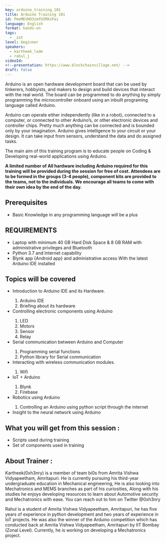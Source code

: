 ```yaml
---
key: arduino_training_101
title: Arduino Training 101
id: PmoMEVHO3imfUIMXsPai
language: English
format: hands-on
tags:
  - _iot
level: beginner
speakers:
  - kartheek_lade
  - rahul_j
videoId: 
<!--presentation: https://www.blockchainvillage.net/ -->
draft: false
---
```

Arduino is an open hardware development board that can be used by tinkerers, hobbyists, and makers to design and build devices that interact with the real world. The board can be programmed to do anything by simply programming the microcontroller onboard using an inbuilt programing language called Arduino.

Arduino can operate either independently (like in a robot), connected to a computer, or connected to other Arduino’s, or other electronic devices and controller chips. Pretty much anything can be connected and is bounded only by your imagination. Arduino gives intelligence to your circuit or your design. It can take input from sensors, understand the data and do assigned tasks. 

The main aim of this training program is to educate people on Coding & Developing real-world applications using Arduino.

<b>A limited number of All hardware including Arduino required for this training will be provided during the session for free of cost. Attendees are to be formed in the groups (3-4 people), component kits are provided to the teams, not to the individuals. We encourage all teams to come with their own idea by the end of the day.</b>

<h2>Prerequisites</h2>
<ul>
<li>Basic Knowledge in any programming language will be a plus </li>
</ul>


<h2>REQUIREMENTS</h2>
<ul>
<li>Laptop with minimum 40 GB Hard Disk Space & 8 GB RAM with administrative privileges and Bluetooth</li>
<li>Python 3.7 and Internet capability</li>
<li>Blynk app {Android app} and administrative access With the latest Arduino IDE installed </li>
</ul>

<h2>Topics will be covered</h2>
<ul>
<li>Introduction to Arduino IDE and its Hardware. </li>
	<ol>
	<li>Arduino IDE</li>
	<li>Briefing about its hardware</li>
	</ol>
<li>Controlling electronic components using Arduino </li>
	<ol>
	<li>LED</li>
	<li>Motors</li>
	<li>Sensor</li>
	<li>Relay</li>
	</ol>
<li>Serial communication between Arduino and Computer </li>
	<ol>
	<li>Programming serial functions</li>
	<li>Python library for Serial communication</li>
	</ol>
<li>Interacting with wireless communication modules. </li>
	<ol>
	<li>Wifi</li>
	</ol>
<li>IoT + Arduino</li>
	<ol>
	<li>Blynk</li>
	<li>Firebase</li>
	</ol>
<li>Robotics using Arduino</li>
	<ol>
	<li>Controlling an Arduino using python script through the internet</li>
	</ol>
<li>Insight to the neural network using Arduino</li>	
</ul>


<h2>What you will get from this session :</h2>
<ul>
	<li>Scripts used during training</li>
	<li>Set of components used in training</li>
</ul>


<h2>About Trainer :</h2>

Kartheek(0xh3nry) is a member of team bi0s from Amrita Vishwa Vidyapeetham, Amritapuri. He is currently pursuing his third-year undergraduate education in Mechanical engineering, He is also looking into Mechatronics and MEMS branches as part of his curiosities, Along with his studies he enjoys developing resources to learn about Automotive security and Mechatronics with ease. You can reach out to him on Twitter @0xh3nry

Rahul is a student of Amrita Vishwa Vidyapeetham, Amritapuri, he has five years of experience in python development and two years of experience in IoT projects. He was also the winner of the Arduino competition which has conducted back at Amrita Vishwa Vidyapeetham, Amritapuri by IIT Bombay (Zonal Level). Currently, he is working on developing a Mechatronics project.
<!--
<a align="center" class="btn primary" target="_blank" rel="noopener" href="https://docs.google.com/forms/d/1riDhucH3VqeFzdE2uNkjZVqIQypeKfuq3yzC7KZDFSw">Register</a>
-->